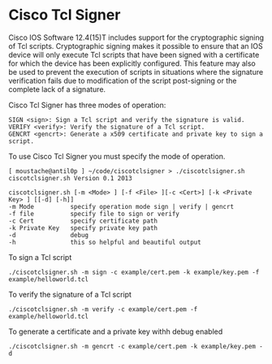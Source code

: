 Cisco Tcl Signer
================

Cisco IOS Software 12.4(15)T includes support for the cryptographic signing of Tcl scripts. Cryptographic signing makes it possible to ensure that an IOS device will only execute Tcl scripts that have been signed with a certificate for which the device has been explicitly configured. This feature may also be used to prevent the execution of scripts in situations where the signature verification fails due to modification of the script post-signing or the complete lack of a signature.

Cisco Tcl Signer has three modes of operation:

    SIGN <sign>: Sign a Tcl script and verify the signature is valid.
    VERIFY <verify>: Verify the signature of a Tcl script.
    GENCRT <gencrt>: Generate a x509 certificate and private key to sign a script. 

To use Cisco Tcl Signer you must specify the mode of operation.

    [ moustache@antil0p ] ~/code/ciscotclsigner > ./ciscotclsigner.sh
    ciscotclsigner.sh Version 0.1 2013

    ciscotclsigner.sh [-m <Mode> ] [-f <File> ][-c <Cert>] [-k <Private Key> ] [[-d] [-h]]
    -m Mode          specify operation mode sign | verify | gencrt
    -f file          specify file to sign or verify
    -c Cert          specify certificate path
    -k Private Key   specify private key path
    -d               debug
    -h               this so helpful and beautiful output

To sign a Tcl script

    ./ciscotclsigner.sh -m sign -c example/cert.pem -k example/key.pem -f example/helloworld.tcl

To verify the signature of a Tcl script

    ./ciscotclsigner.sh -m verify -c example/cert.pem -f example/helloworld.tcl

To generate a certificate and a private key withh debug enabled

    ./ciscotclsigner.sh -m gencrt -c example/cert.pem -k example/key.pem -d
